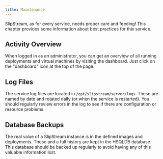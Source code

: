 ```yaml
---
title: Maintenance
---
```


SlipStream, as for every service, needs proper care and feeding!
This chapter provides some information about best practices for this
service.

## Activity Overview

When logged in as an administrator, you can get an overview of all
running deployments and virtual machines by visiting the dashboard.
Just click on the "dashboard" icon at the top of the page. 

## Log Files

The service log files are located in `/opt/slipstream/server/logs`.
These are named by date and rotated daily (or when the service is
restarted).  You should regularly review errors in the log to see if
there are configuration or resource problems. 

## Database Backups

The real value of a SlipStream instance is in the defined images and
deployments.  These and a full history are kept in the HSQLDB
database.  This database should be backed up regularly to avoid having
any of this valuable information lost.
